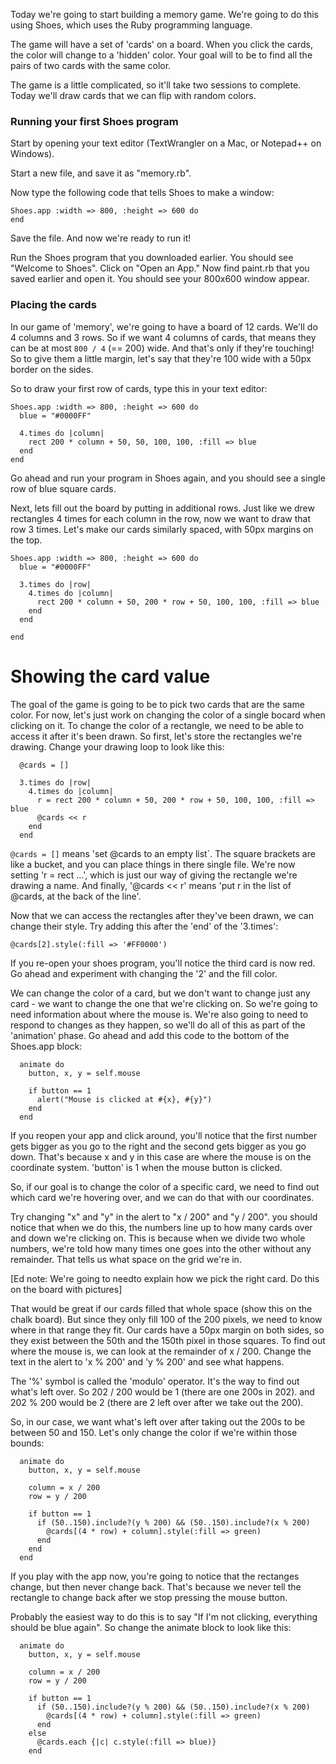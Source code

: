 
Today we're going to start building a memory game. We're going to do this using Shoes, which uses the Ruby programming language.

The game will have a set of 'cards' on a board. When you click the
cards, the color will change to a 'hidden' color. Your goal will to be
to find all the pairs of two cards with the same color.

The game is a little complicated, so it'll take two sessions to
complete. Today we'll draw cards that we can flip with random colors.


### Running your first Shoes program

Start by opening your text editor (TextWrangler on a Mac, or Notepad++ on
Windows).

Start a new file, and save it as "memory.rb".

Now type the following code that tells Shoes to make a window:

	Shoes.app :width => 800, :height => 600 do
	end

Save the file. And now we're ready to run it!

Run the Shoes program that you downloaded earlier. You should see "Welcome to
Shoes". Click on "Open an App." Now find paint.rb that you saved earlier and
open it. You should see your 800x600 window appear.


### Placing the cards

In our game of 'memory', we're going to have a board of 12 cards.
We'll do 4 columns and 3 rows. So if we want 4 columns of cards,
that means they can be at most `800 / 4` (== 200) wide. And
that's only if they're touching! So to give them a little margin,
let's say that they're 100 wide with a 50px border on the sides.

So to draw your first row of cards, type this in your text editor:

```
Shoes.app :width => 800, :height => 600 do
  blue = "#0000FF"

  4.times do |column|
    rect 200 * column + 50, 50, 100, 100, :fill => blue
  end
end
```

Go ahead and run your program in Shoes again, and you should see
a single row of blue square cards.

Next, lets fill out the board by putting in additional rows.
Just like we drew rectangles 4 times for each column in the row,
now we want to draw that row 3 times. Let's make our cards similarly
spaced, with 50px margins on the top.

```
Shoes.app :width => 800, :height => 600 do
  blue = "#0000FF"

  3.times do |row|
    4.times do |column|
      rect 200 * column + 50, 200 * row + 50, 100, 100, :fill => blue
    end
  end

end
```


# Showing the card value

The goal of the game is going to be to pick two cards that are the same
color. For now, let's just work on changing the color of a single bocard
when clicking on it. To change the color of a rectangle, we need to be
able to access it after it's been drawn. So first, let's store the
rectangles we're drawing. Change your drawing loop to look like this:

```
  @cards = []

  3.times do |row|
    4.times do |column|
      r = rect 200 * column + 50, 200 * row + 50, 100, 100, :fill => blue
      @cards << r
    end
  end
```

`@cards = []` means 'set @cards to an empty list`. The square brackets
are like a bucket, and you can place things in there single file. We're
now setting 'r = rect ...', which is just our way of giving the
rectangle we're drawing a name. And finally, '@cards << r' means 'put r
in the list of @cards, at the back of the line'.


Now that we can access the rectangles after they've been drawn, we can
change their style. Try adding this after the 'end' of the '3.times':

```
@cards[2].style(:fill => '#FF0000')
```

If you re-open your shoes program, you'll notice the third card is now
red. Go ahead and experiment with changing the '2' and the fill color.

We can change the color of a card, but we don't want to change just
any card - we want to change the one that we're clicking on. So we're
going to need information about where the mouse is. We're also going to
need to respond to changes as they happen, so we'll do all of this as
part of the 'animation' phase. Go ahead and add this code to the bottom
of the Shoes.app block:


```
  animate do
    button, x, y = self.mouse

    if button == 1
      alert("Mouse is clicked at #{x}, #{y}")
    end
  end
```

If you reopen your app and click around, you'll notice that the first
number gets bigger as you go to the right and the second gets bigger as
you go down. That's because x and y in this case are where the mouse is
on the coordinate system. 'button' is 1 when the mouse button is
clicked.

So, if our goal is to change the color of a specific card, we need to
find out which card we're hovering over, and we can do that with our
coordinates.

Try changing "x" and "y" in the alert to "x / 200" and "y / 200". you
should notice that when we do this, the numbers line up to how many
cards over and down we're clicking on. This is because when we divide
two whole numbers, we're told how many times one goes into the other
without any remainder. That tells us what space on the grid we're in. 

[Ed note: We're going to needto explain how we pick the right card. Do
this on the board with pictures]

That would be great if our cards filled that whole space (show this on
the chalk board). But since they only fill 100 of the 200 pixels, we
need to know where in that range they fit. Our cards have a 50px margin
on both sides, so they exist between the 50th and the 150th pixel in
those squares. To find out where the mouse is, we can look at the
remainder of x / 200. Change the text in the alert to 'x % 200' and 'y % 200' and see what happens.

The '%' symbol is called the 'modulo' operator. It's the way to find out
what's left over. So 202 / 200 would be 1 (there are one 200s in 202). and 202 % 200 would be 2 (there are 2 left over after we take out the 200).

So, in our case, we want what's left over after taking out the 200s to
be between 50 and 150. Let's only change the color if we're within those
bounds:

```
  animate do
    button, x, y = self.mouse

    column = x / 200
    row = y / 200

    if button == 1
      if (50..150).include?(y % 200) && (50..150).include?(x % 200)
        @cards[(4 * row) + column].style(:fill => green)
      end
    end
  end
```

If you play with the app now, you're going to notice that the rectanges
change, but then never change back. That's because we never tell the
rectangle to change back after we stop pressing the mouse button.

Probably the easiest way to do this is to say "If I'm not clicking,
everything should be blue again". So change the animate block to look
like this:


```
  animate do
    button, x, y = self.mouse

    column = x / 200
    row = y / 200

    if button == 1
      if (50..150).include?(y % 200) && (50..150).include?(x % 200)
        @cards[(4 * row) + column].style(:fill => green)
      end
    else
      @cards.each {|c| c.style(:fill => blue)}
    end
```
